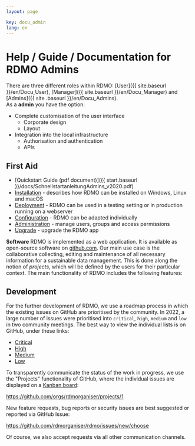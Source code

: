 ```yaml
---
layout: page

key: docu_admin
lang: en
---
```


# Help / Guide / Documentation for RDMO Admins

There are three different roles within RDMO: [User]({{ site.baseurl }}/en/Docu_User), [Manager]({{ site.baseurl }}/en/Docu_Manager) and [Admins]({{ site .baseurl }}/en/Docu_Admins).<br/>
As a <b>admin</b> you have the option:

* Complete customisation of the user interface
    * Corporate design
    * Layout
* Integration into the local infrastructure
    * Authorisation and authentication
    * APIs

## First Aid

* [Quickstart Guide (pdf document)]({{ start.baseurl }}/docs/SchnellstartanleitungAdmins_v2020.pdf)
* [Installation](http://rdmo.readthedocs.io/en/latest/installation/index.html) - describes how RDMO can be installed on Windows, Linux and macOS
* [Deployment](http://rdmo.readthedocs.io/en/latest/deployment/index.html) - RDMO can be used in a testing setting or in production running on a webserver
* [Configuration](http://rdmo.readthedocs.io/en/latest/configuration/index.html) - RDMO can be adapted individually
* [Administration](http://rdmo.readthedocs.io/en/latest/administration/index.html) - manage users, groups and access permissions
* [Upgrade](http://rdmo.readthedocs.io/en/latest/upgrade/index.html) - upgrade the RDMO app


<b>Software</b>
RDMO is implemented as a web application. It is available as open-source software on [github.com](https://github.com/rdmorganiser). Our main use case is the collaborative collecting, editing and maintenance of all necessary information for a sustainable data management. This is done along the notion of *projects*, which will be defined by the users for their particular context.
The main functionality of RDMO includes the following features:

## Development

For the further development of RDMO, we use a roadmap process in which the existing issues on GitHub are prioritised by the community. In 2022, a large number of issues were prioritised into `critical`, `high`, `medium` and `low` in two community meetings. The best way to view the individual lists is on GitHub, under these links:

* [Critical](https://github.com/rdmorganiser/rdmo/issues?q=is%3Aopen+is%3Aissue+label%3A%22priority%3A+critical%22)
* [High](https://github.com/rdmorganiser/rdmo/issues?q=is%3Aopen+is%3Aissue+label%3A%22priority%3A+high%22)
* [Medium](https://github.com/rdmorganiser/rdmo/issues?q=is%3Aopen+is%3Aissue+label%3A%22priority%3A+medium%22)
* [Low](https://github.com/rdmorganiser/rdmo/issues?q=is%3Aopen+is%3Aissue+label%3A%22priority%3A+low%22)

To transparently communicate the status of the work in progress, we use the "Projects" functionality of GitHub, where the individual issues are displayed on a [Kanban board](https://en.wikipedia.org/wiki/Kanban_board):

<https://github.com/orgs/rdmorganiser/projects/1>

New feature requests, bug reports or security issues are best suggested or reported via GitHub Issue:

<https://github.com/rdmorganiser/rdmo/issues/new/choose>

Of course, we also accept requests via all other communication channels.


